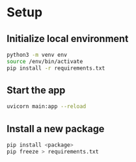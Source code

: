 # Setup

## Initialize local environment
```bash
python3 -m venv env
source /env/bin/activate
pip install -r requirements.txt
```

## Start the app
```bash
uvicorn main:app --reload
```


## Install a new package
```bash
pip install <package>
pip freeze > requirements.txt
```